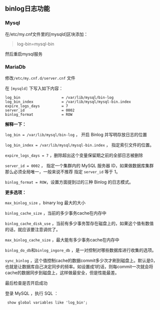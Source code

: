## binlog日志功能

### Mysql


在/etc/my.cnf文件里的[mysqld]区块添加：

> log-bin=mysql-bin

 然后重启mysql服务 



### MariaDb

修改`/etc/my.cnf.d/server.cnf` 文件

在 `[mysqld]` 下写入如下内容：

```
log_bin                   = /var/lib/mysql/bin-log
log_bin_index             = /var/lib/mysql/mysql-bin.index
expire_logs_days          = 7
server_id                 = 0002
binlog_format             = ROW
```



**解释一下：**

`log_bin = /var/lib/mysql/bin-log` ， 开启 Binlog 并写明存放日志的位置

`log_bin_index = /var/lib/mysql/mysql-bin.index` ， 指定索引文件的位置。

`expire_logs_days = 7` ，删除超出这个变量保留期之前的全部日志被删除

`server_id = 0002` ， 指定一个集群内的 MySQL 服务器 ID，如果做数据库集群那么必须全局唯一，一般来说不推荐 指定 `server_id` 等于 1。

`binlog_format = ROW`，设置方面提到过的三种 Binlog 的日志模式。

**更多选项：**

`max_binlog_size` ，binary log 最大的大小

`binlog_cache_size` ，当前的多少事务cache在内存中

`binlog_cache_disk_use` ，当前有多少事务暂存在磁盘上的，如果这个值有数值的话，就应该要注意调优了。

`max_binlog_cache_size` ，最大能有多少事务cache在内存中

`binlog_do_db`和`binlog_ingore_db` ，是一对控制对哪些数据库进行收集的选项。

`sync_binlog` ，这个值控制cache的数据commit多少次才刷到磁盘上。默认是0，也就是让数据库自己决定同步的频率。如设置成1的话，则每commit一次就会将cache的数据同步到磁盘上，这样做最安全，但是性能最差。



最后检查是否开启成功

登录 MySQL ，执行 SQL ：

```mysql
 show global variables like 'log_bin'; 
```